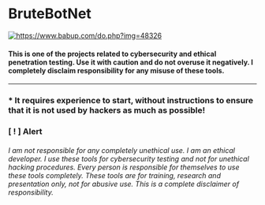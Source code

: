 # BruteBotNet
<a href="https://www.babup.com/" target="_blank" title="https://www.babup.com/do.php?img=48326"><img src="https://www.babup.com/do.php?img=48326" border="0" alt="https://www.babup.com/do.php?img=48326" /></a>
#### This is one of the projects related to cybersecurity and ethical penetration testing. Use it with caution and do not overuse it negatively. I completely disclaim responsibility for any misuse of these tools.
_____________________________________________________________________________________
### * It requires experience to start, without instructions to ensure that it is not used by hackers as much as possible!
### [ ! ] Alert
###### I am not responsible for any completely unethical use. I am an ethical developer. I use these tools for cybersecurity testing and not for unethical hacking procedures. Every person is responsible for themselves to use these tools completely. These tools are for training, research and presentation only, not for abusive use. This is a complete disclaimer of responsibility.
